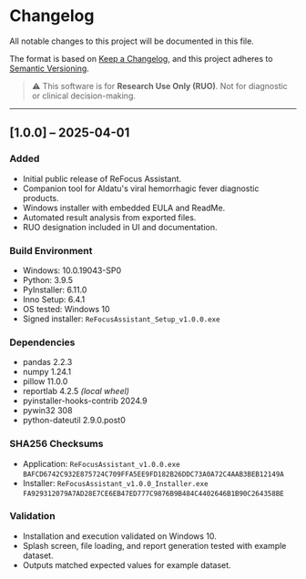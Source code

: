 # Changelog

All notable changes to this project will be documented in this file.

The format is based on [Keep a Changelog](https://keepachangelog.com/en/1.0.0/),
and this project adheres to [Semantic Versioning](https://semver.org/).

> ⚠️ This software is for **Research Use Only (RUO)**. Not for diagnostic or clinical decision-making.

---

## [1.0.0] – 2025-04-01
### Added
- Initial public release of ReFocus Assistant.
- Companion tool for Aldatu's viral hemorrhagic fever diagnostic products.
- Windows installer with embedded EULA and ReadMe.
- Automated result analysis from exported files.
- RUO designation included in UI and documentation.

### Build Environment
- Windows: 10.0.19043-SP0
- Python: 3.9.5
- PyInstaller: 6.11.0
- Inno Setup: 6.4.1
- OS tested: Windows 10
- Signed installer: `ReFocusAssistant_Setup_v1.0.0.exe`

### Dependencies
- pandas 2.2.3
- numpy 1.24.1
- pillow 11.0.0
- reportlab 4.2.5  _(local wheel)_
- pyinstaller-hooks-contrib 2024.9
- pywin32 308
- python-dateutil 2.9.0.post0

### SHA256 Checksums
- Application: `ReFocusAssistant_v1.0.0.exe`  
  `BAFCD6742C932E875724C709FFA5EE9FD182B26DDC73A0A72C4AAB3BEB12149A`
- Installer: `ReFocusAssistant_v1.0.0_Installer.exe`  
  `FA929312079A7AD28E7CE6EB47ED777C9876B9B484C4402646B1B90C264358BE`

### Validation
- Installation and execution validated on Windows 10.
- Splash screen, file loading, and report generation tested with example dataset.
- Outputs matched expected values for example dataset.